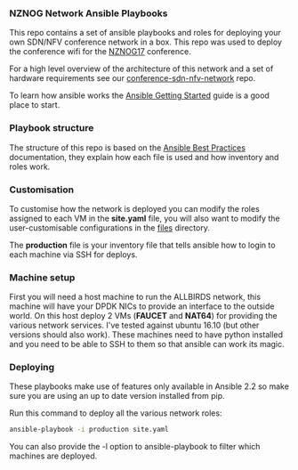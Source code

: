 ### NZNOG Network Ansible Playbooks

This repo contains a set of ansible playbooks and roles for deploying your own
SDN/NFV conference network in a box. This repo was used to deploy the conference
wifi for the [NZNOG17](http://www.nznog.org/) conference.

For a high level overview of the architecture of this network and a set of
hardware requirements see our [conference-sdn-nfv-network](https://github.com/wandsdn/conference-sdn-nfv-network) repo.

To learn how ansible works the [Ansible Getting Started](https://docs.ansible.com/ansible/intro_getting_started.html)
guide is a good place to start.

### Playbook structure

The structure of this repo is based on the [Ansible Best Practices](https://docs.ansible.com/ansible/playbooks_best_practices.html)
documentation, they explain how each file is used and how inventory and roles work.

### Customisation

To customise how the network is deployed you can modify the roles assigned to
each VM in the **site.yaml** file, you will also want to modify the user-customisable
configurations in the [files](files) directory.

The **production** file is your inventory file that tells ansible how to login
to each machine via SSH for deploys.

### Machine setup

First you will need a host machine to run the ALLBIRDS network, this machine
will have your DPDK NICs to provide an interface to the outside world. On this
host deploy 2 VMs (**FAUCET** and **NAT64**) for providing the various network
services. I've tested against ubuntu 16.10 (but other versions should also work).
These machines need to have python installed and you need to be able to SSH to
them so that ansible can work its magic.

### Deploying

These playbooks make use of features only available in Ansible 2.2 so make sure
you are using an up to date version installed from pip.

Run this command to deploy all the various network roles:

```bash
ansible-playbook -i production site.yaml
```

You can also provide the -l option to ansible-playbook to filter which machines
are deployed.
